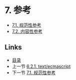 # 7. 参考

- [7.1. 规范性参考](../Section7/7.1.md)
- [7.2. 内容性参考](../Section7/7.2.md)

## Links

* [目录](../SUMMARY.md)
* 上一节 [6.2.1. text/ecmascript](../Section6/6.2.1.md)
* 下一节 [7.1. 规范性参考](../Section7/7.1.md)